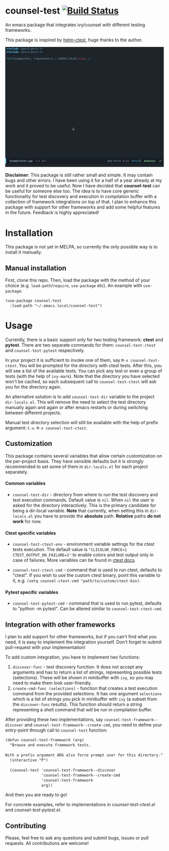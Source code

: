 # counsel-test [![Build Status](https://travis-ci.com/xmagpie/counsel-ctest.svg?branch=master)](https://travis-ci.com/xmagpie/counsel-test)
An emacs package that integrates ivy/counsel with different testing frameworks.

This package is inspired by
[helm-ctest](https://github.com/danlamanna/helm-ctest), huge thanks to the
author.

![demo](assets/demo.gif)

**Disclaimer**:
This package is still rather small and simple. It may contain
bugs and other errors. I have been using it for a half of a year already at my
work and it proved to be useful. Now I have decided that **counsel-test** can be
useful for someone else too. The idea is to have core generic functionality for
test discovery and execution in compilation buffer with a collection of
framework integrations on top of that. I plan to enhance this package with
support for other frameworks and add some helpful features in the
future. Feedback is highly appreciated!

# Installation
This package is not yet in MELPA, so currently the only possible way is to
install it manually.

## Manual installation
First, clone this repo. Then, load the package with the method of your
choice (e.g. `load-path`/`require`, `use-package` etc). An example with
`use-package`:

``` emacs-lisp
(use-package counsel-test
  :load-path "~/.emacs.local/counsel-test")
```

# Usage
Currently, there is a basic support only for two testing framework: **ctest**
and **pytest**. There are two separate commands for them: `counsel-test-ctest`
and `counsel-test-pytest` respectively.

In your project it is sufficient to invoke one of them, say `M-x
counsel-test-ctest`. You will be prompted for the directory with ctest
tests. After this, you will see a list of the available tests. You can pick any
test or even a group of tests (with the help of `ivy-mark`). Note that the
directory you have selected won't be cached, so each subsequent call to
`counsel-test-ctest` will ask you for the directory again.

An alternative solution is to add `counsel-test-dir` variable to the project
`dir-locals.el`. This will remove the need to select the test directory manually
again and again or after emacs restarts or during switching between different
projects.

Manual test directory selection will still be available with the help of prefix
argument: `C-u M-x counsel-test-ctest`.

## Customization
This package contains several variables that allow certain customization on the
per-project basis. They have sensible defaults but it is strongly recommended to
set some of them in `dir-locals.el` for each project separately.

#### Common variables
* `counsel-test-dir` - directory from where to run the test discovery and test
  execution commands. Default value is `nil`. When `nil` the user is asked for
  the directory interactively. This is the primary candidate for being a
  dir-local variable. **Note** that currently, when setting this in
  `dir-locals.el` you have to provide the **absolute** path. **Relative** paths
  **do not work** for now.

#### Ctest specific variables
* `counsel-test-ctest-env` - environment variable settings for the ctest tests
  execution. The default value is `"CLICOLOR_FORCE=1 CTEST_OUTPUT_ON_FAILURE=1"`
  to enable colors and test output only in case of failures. More variables can
  be found in [ctest docs](https://cmake.org/cmake/help/latest/manual/ctest.1.html).

* `counsel-test-ctest-cmd` - command that is used to run ctest, defaults to
  "ctest". If you wish to use the custom ctest binary, point this variable to
  it, e.g.  `(setq counsel-ctest-cmd "path/to/custom/ctest-bin)`.

#### Pytest specific variables
* `counsel-test-pytest-cmd` - command that is used to run pytest, defaults to
  "python -m pytest". Can be altered similar to `counsel-test-ctest-cmd`.

## Integration with other frameworks
I plan to add support for other frameworks, but if you can't find what you need,
it is easy to implement the integration yourself. Don't forget to submit
pull-request with your implementation!

To add custom integration, you have to implement two functions:
1. `discover-func` - test discovery function. It does not accept any arguments
   and has to return a list of strings, representing possible tests
   (selections). These will be shown in minibuffer with `ivy`, so you may need
   to make them look user-friendly.
2. `create-cmd-func (selections)` - function that creates a test execution
   command from the provided selections. It has one argument `selections` which
   is a list of strings you pick in minibuffer with `ivy` (a subset from the
   `discover-func` results). This function should return a string representing a
   shell command that will be run in compilation buffer.

After providing these two implementations, say
`counsel-test-framework--discover` and `counsel-test-framework--create-cmd`, you
need to define your entry-point through call to `counsel-test` function:

``` emacs-lisp
(defun counsel-test-framework (arg)
  "Browse and execute framework tests.

With a prefix argument ARG also force prompt user for this directory."
  (interactive "P")

  (counsel-test 'counsel-test-framework--discover
                'counsel-test-framework--create-cmd
                'counsel-test-framework
                arg))
```

And then you are ready to go!

For concrete examples, refer to implementations in *counsel-test-ctest.el* and
*counsel-test-pytest.el*.

## Contributing
Please, feel free to ask any questions and submit bugs, issues or pull
requests. All contributions are welcome!
